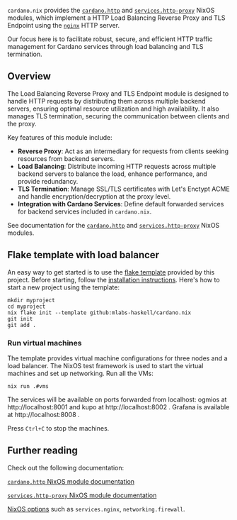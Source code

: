 `cardano.nix` provides the [`cardano.http`](../reference/module-options/cardano.http.md) and [`services.http-proxy`](../reference/module-options/services.http-proxy.md) NixOS modules, which implement a HTTP Load Balancing Reverse Proxy and TLS Endpoint using the [`nginx`](https://nginx.org/en/) HTTP server.

Our focus here is to facilitate robust, secure, and efficient HTTP traffic management for Cardano services through load balancing and TLS termination.

## Overview

The Load Balancing Reverse Proxy and TLS Endpoint module is designed to handle HTTP requests by distributing them across multiple backend servers, ensuring optimal resource utilization and high availability. It also manages TLS termination, securing the communication between clients and the proxy.

Key features of this module include:

- **Reverse Proxy**: Act as an intermediary for requests from clients seeking resources from backend servers.
- **Load Balancing**: Distribute incoming HTTP requests across multiple backend servers to balance the load, enhance performance, and provide redundancy.
- **TLS Termination**: Manage SSL/TLS certificates with Let's Enctypt ACME and handle encryption/decryption at the proxy level.
- **Integration with Cardano Services**: Define default forwarded services for backend services included in `cardano.nix`.

See documentation for the [`cardano.http`](../reference/module-options/cardano.http.md) and [`services.http-proxy`](../reference/module-options/services.http-proxy.md) NixOS modules.

## Flake template with load balancer

An easy way to get started is to use the [flake template](https://zero-to-nix.com/concepts/flakes#templates) provided by this project. Before starting, follow the [installation instructions](installation.md). Here's how to start a new project using the template:

```
mkdir myproject
cd myproject
nix flake init --template github:mlabs-haskell/cardano.nix
git init
git add .
```

### Run virtual machines

The template provides virtual machine configurations for three nodes and a load balancer. The NixOS test framework is used to start the virtual machines and set up networking. Run all the VMs:

`nix run .#vms`

The services will be available on ports forwarded from localhost: ogmios at http://localhost:8001 and kupo at http://localhost:8002 . Grafana is available at http://localhost:8008 .

Press `Ctrl+C` to stop the machines.

## Further reading

Check out the following documentation:

[`cardano.http` NixOS module documentation](../reference/module-options/cardano.http.md)

[`services.http-proxy` NixOS module documentation](../reference/module-options/services.http-proxy.md)

[NixOS options](https://search.nixos.org/options) such as `services.nginx`, `networking.firewall`.
